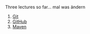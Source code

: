 Three lectures so far...
mal was ändern
1. [Git](01-git.md)
2. [GitHub](02-github.md)
3. [Maven](03-maven.md)
